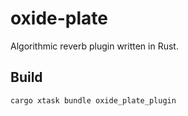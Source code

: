 # oxide-plate

Algorithmic reverb plugin written in Rust.

## Build

```console
cargo xtask bundle oxide_plate_plugin
```
